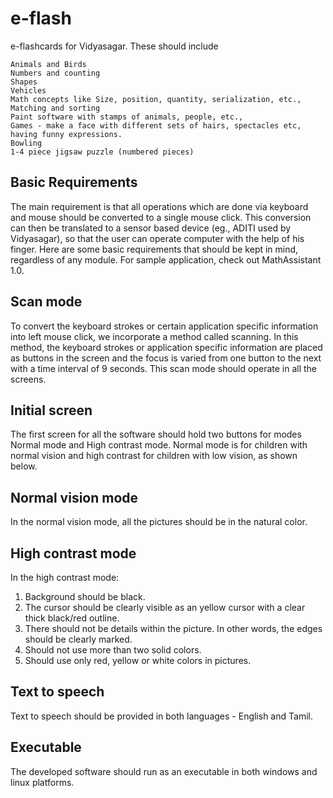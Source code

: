 e-flash
=======

e-flashcards for Vidyasagar. These should include


    Animals and Birds
    Numbers and counting
    Shapes
    Vehicles
    Math concepts like Size, position, quantity, serialization, etc.,
    Matching and sorting
    Paint software with stamps of animals, people, etc.,
    Games - make a face with different sets of hairs, spectacles etc, having funny expressions.
    Bowling
    1-4 piece jigsaw puzzle (numbered pieces)
    
Basic Requirements
-----------------
    
The main requirement is that all operations which are done via keyboard and mouse should be converted to a single mouse click. This conversion can then be translated to a sensor based device (eg., ADITI used by Vidyasagar), so that the user can operate computer with the help of his finger. Here are some basic requirements that should be kept in mind, regardless of any module. For sample application, check out MathAssistant 1.0.

Scan mode
-----------
To convert the keyboard strokes or certain application specific information into left mouse click, we incorporate a method called scanning. In this method, the keyboard strokes or application specific information are placed as buttons in the screen and the focus is varied from one button to the next with a time interval of 9 seconds. This scan mode should operate in all the screens.

Initial screen
---------------
The first screen for all the software should hold two buttons for modes Normal mode and High contrast mode. Normal mode is for children with normal vision and high contrast for children with low vision, as shown below.


Normal vision mode
-------------------
In the normal vision mode, all the pictures should be in the natural color.

High contrast mode
------------------
In the high contrast mode:
1. Background should be black.
2. The cursor should be clearly visible as an yellow cursor with a clear thick black/red outline.
3. There should not be details within the picture. In other words, the edges should be clearly marked.
4. Should not use more than two solid colors.
5. Should use only red, yellow or white colors in pictures.

Text to speech
--------------
Text to speech should be provided in both languages - English and Tamil.

Executable
-----------
The developed software should run as an executable in both windows and linux platforms.
